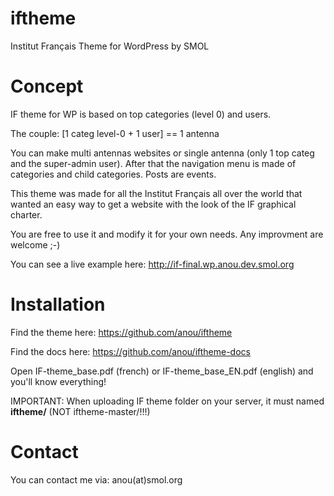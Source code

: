 iftheme
=======

Institut Français Theme for WordPress by SMOL


Concept
=======
IF theme for WP is based on top categories (level 0) and users.

The couple: [1 categ level-0 + 1 user] == 1 antenna

You can make multi antennas websites or single antenna (only 1 top categ and the super-admin user). After that the navigation menu is made of categories and child categories. Posts are events.

This theme was made for all the Institut Français all over the world that wanted an easy way to get a website with the look of the IF graphical charter.

You are free to use it and modify it for your own needs.
Any improvment are welcome ;-)

You can see a live example here: http://if-final.wp.anou.dev.smol.org

Installation
============
Find the theme here: https://github.com/anou/iftheme

Find the docs here: https://github.com/anou/iftheme-docs

Open IF-theme_base.pdf (french) or IF-theme_base_EN.pdf (english) and you'll know everything!

IMPORTANT: When uploading IF theme folder on your server, it must named **iftheme/** (NOT iftheme-master/!!!)

Contact
=======
You can contact me via: anou(at)smol.org

